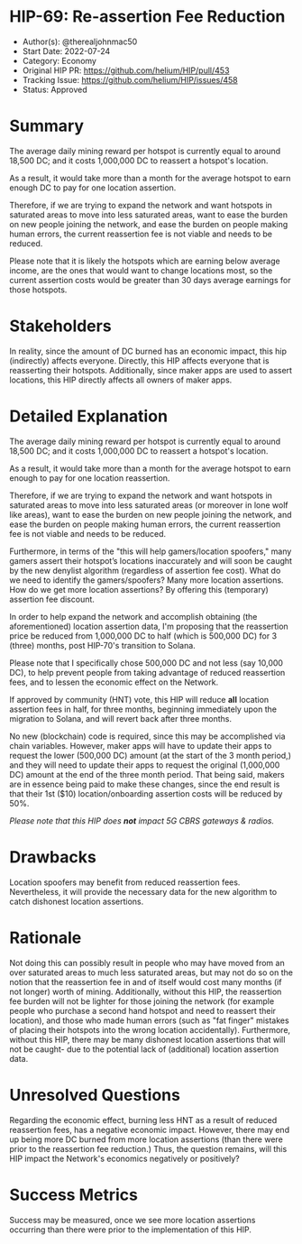 # HIP-69: Re-assertion Fee Reduction

- Author(s): @therealjohnmac50
- Start Date: 2022-07-24
- Category: Economy
- Original HIP PR: <https://github.com/helium/HIP/pull/453>
- Tracking Issue: <https://github.com/helium/HIP/issues/458>
- Status: Approved 

# Summary

The average daily mining reward per hotspot is currently equal to around 18,500 DC; and it costs
1,000,000 DC to reassert a hotspot's location.

As a result, it would take more than a month for the average hotspot to earn enough DC to pay for
one location assertion.

Therefore, if we are trying to expand the network and want hotspots in saturated areas to move into
less saturated areas, want to ease the burden on new people joining the network, and ease the burden
on people making human errors, the current reassertion fee is not viable and needs to be reduced.

Please note that it is likely the hotspots which are earning below average income, are the ones that
would want to change locations most, so the current assertion costs would be greater than 30 days
average earnings for those hotspots.

# Stakeholders

In reality, since the amount of DC burned has an economic impact, this hip (indirectly) affects
everyone. Directly, this HIP affects everyone that is reasserting their hotspots. Additionally,
since maker apps are used to assert locations, this HIP directly affects all owners of maker apps.

# Detailed Explanation

The average daily mining reward per hotspot is currently equal to around 18,500 DC; and it costs
1,000,000 DC to reassert a hotspot's location.

As a result, it would take more than a month for the average hotspot to earn enough to pay for one
location reassertion.

Therefore, if we are trying to expand the network and want hotspots in saturated areas to move into
less saturated areas (or moreover in lone wolf like areas), want to ease the burden on new people
joining the network, and ease the burden on people making human errors, the current reassertion fee
is not viable and needs to be reduced.

Furthermore, in terms of the "this will help gamers/location spoofers," many gamers assert their
hotspot’s locations inaccurately and will soon be caught by the new denylist algorithm (regardless
of assertion fee cost). What do we need to identify the gamers/spoofers? Many more location
assertions. How do we get more location assertions? By offering this (temporary) assertion fee
discount.

In order to help expand the network and accomplish obtaining (the aforementioned) location assertion
data, I'm proposing that the reassertion price be reduced from 1,000,000 DC to half (which is
500,000 DC) for 3 (three) months, post HIP-70's transition to Solana.

Please note that I specifically chose 500,000 DC and not less (say 10,000 DC), to help prevent
people from taking advantage of reduced reassertion fees, and to lessen the economic effect on the
Network.

If approved by community (HNT) vote, this HIP will reduce **all** location assertion fees in half, for three
months, beginning immediately upon the migration to Solana, and will revert back after three months.

No new (blockchain) code is required, since this may be accomplished via chain variables. However,
maker apps will have to update their apps to request the lower (500,000 DC) amount (at the start of
the 3 month period,) and they will need to update their apps to request the original (1,000,000 DC)
amount at the end of the three month period. That being said, makers are in essence being paid to
make these changes, since the end result is that their 1st ($10) location/onboarding assertion costs will
be reduced by 50%.

_Please note that this HIP does **not** impact 5G CBRS gateways & radios._

# Drawbacks

Location spoofers may benefit from reduced reassertion fees. Nevertheless, it will provide the
necessary data for the new algorithm to catch dishonest location assertions.

# Rationale

Not doing this can possibly result in people who may have moved from an over saturated areas to much
less saturated areas, but may not do so on the notion that the reassertion fee in and of itself
would cost many months (if not longer) worth of mining. Additionally, without this HIP, the
reassertion fee burden will not be lighter for those joining the network (for example people who
purchase a second hand hotspot and need to reassert their location), and those who made human errors
(such as "fat finger" mistakes of placing their hotspots into the wrong location accidentally).
Furthermore, without this HIP, there may be many dishonest location assertions that will not be
caught- due to the potential lack of (additional) location assertion data.

# Unresolved Questions

Regarding the economic effect, burning less HNT as a result of reduced reassertion fees, has a
negative economic impact. However, there may end up being more DC burned from more location
assertions (than there were prior to the reassertion fee reduction.) Thus, the question remains, will this HIP impact
the Network's economics negatively or positively?

# Success Metrics

Success may be measured, once we see more location assertions occurring than there were prior to the
implementation of this HIP.
